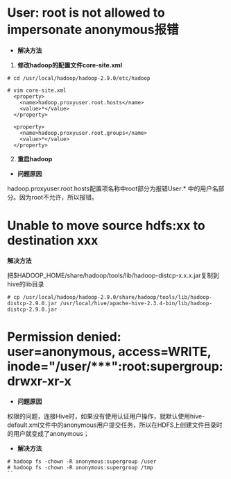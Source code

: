 # User: root is not allowed to impersonate anonymous报错

- **解决方法**

1. **修改hadoop的配置文件core-site.xml**

```
# cd /usr/local/hadoop/hadoop-2.9.0/etc/hadoop

# vim core-site.xml
  <property>
    <name>hadoop.proxyuser.root.hosts</name>
    <value>*</value>
  </property>

  <property>
    <name>hadoop.proxyuser.root.groups</name>
    <value>*</value>
  </property>
```

2. **重启hadoop**

- **问题原因**

hadoop.proxyuser.root.hosts配置项名称中root部分为报错User:* 中的用户名部分。因为root不允许，所以报错。

# Unable to move source hdfs:xx to destination xxx
**解决方法**

把$HADOOP_HOME/share/hadoop/tools/lib/hadoop-distcp-x.x.x.jar复制到hive的lib目录
```
# cp /usr/local/hadoop/hadoop-2.9.0/share/hadoop/tools/lib/hadoop-distcp-2.9.0.jar /usr/local/hive/apache-hive-2.3.4-bin/lib/hadoop-distcp-2.9.0.jar
```

# Permission denied: user=anonymous, access=WRITE, inode="/user/***":root:supergroup:drwxr-xr-x

- **问题原因**

权限的问题，连接Hive时，如果没有使用认证用户操作，就默认使用hive-default.xml文件中的anonymous用户提交任务，所以在HDFS上创建文件目录时的用户就变成了anonymous；

- **解决方法**

```
# hadoop fs -chown -R anonymous:supergroup /user
# hadoop fs -chown -R anonymous:supergroup /tmp
``
